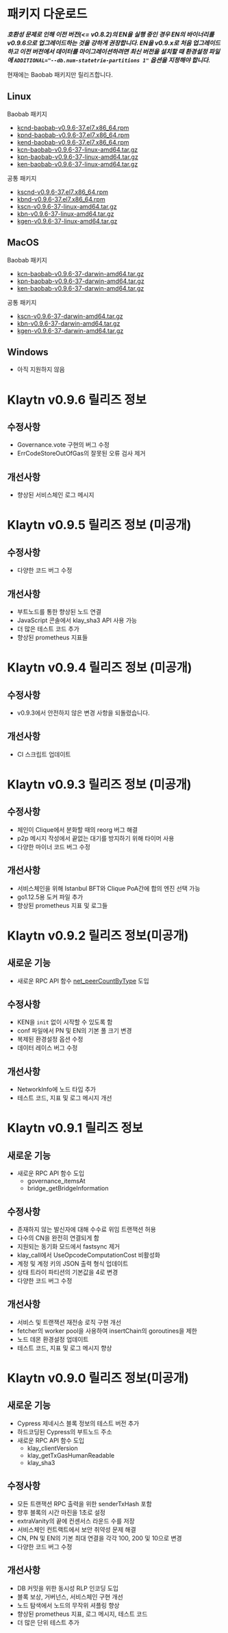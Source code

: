 # 패키지 다운로드 <a id="package-downloads"></a>

**_호환성 문제로 인해 이전 버전(<= v0.8.2)의 EN을 실행 중인 경우 EN의 바이너리를 v0.9.6으로 업그레이드하는 것을 강하게 권장합니다. EN을 v0.9.x로 처음 업그레이드하고 이전 버전에서 데이터를 마이그레이션하려면 최신 버전을 설치할 때 환경설정 파일에 `ADDITIONAL="--db.num-statetrie-partitions 1"` 옵션을 지정해야 합니다._**

현재에는 Baobab 패키지만 릴리즈합니다.

## Linux <a id="linux"></a>

Baobab 패키지
- [kcnd-baobab-v0.9.6-37.el7.x86_64.rpm](http://packages.klaytn.net/klaytn/v0.9.6/kcnd-baobab-v0.9.6-37.el7.x86_64.rpm)
- [kpnd-baobab-v0.9.6-37.el7.x86_64.rpm](http://packages.klaytn.net/klaytn/v0.9.6/kpnd-baobab-v0.9.6-37.el7.x86_64.rpm)
- [kend-baobab-v0.9.6-37.el7.x86_64.rpm](http://packages.klaytn.net/klaytn/v0.9.6/kend-baobab-v0.9.6-37.el7.x86_64.rpm)
- [kcn-baobab-v0.9.6-37-linux-amd64.tar.gz](http://packages.klaytn.net/klaytn/v0.9.6/kcn-baobab-v0.9.6-37-linux-amd64.tar.gz)
- [kpn-baobab-v0.9.6-37-linux-amd64.tar.gz](http://packages.klaytn.net/klaytn/v0.9.6/kpn-baobab-v0.9.6-37-linux-amd64.tar.gz)
- [ken-baobab-v0.9.6-37-linux-amd64.tar.gz](http://packages.klaytn.net/klaytn/v0.9.6/ken-baobab-v0.9.6-37-linux-amd64.tar.gz)

공통 패키지
- [kscnd-v0.9.6-37.el7.x86_64.rpm](http://packages.klaytn.net/klaytn/v0.9.6/kscnd-v0.9.6-37.el7.x86_64.rpm)
- [kbnd-v0.9.6-37.el7.x86_64.rpm](http://packages.klaytn.net/klaytn/v0.9.6/kbnd-v0.9.6-37.el7.x86_64.rpm)
- [kscn-v0.9.6-37-linux-amd64.tar.gz](http://packages.klaytn.net/klaytn/v0.9.6/kscn-v0.9.6-37-linux-amd64.tar.gz)
- [kbn-v0.9.6-37-linux-amd64.tar.gz](http://packages.klaytn.net/klaytn/v0.9.6/kbn-v0.9.6-37-linux-amd64.tar.gz)
- [kgen-v0.9.6-37-linux-amd64.tar.gz](http://packages.klaytn.net/klaytn/v0.9.6/kgen-v0.9.6-37-linux-amd64.tar.gz)


## MacOS <a id="macos"></a>

Baobab 패키지
- [kcn-baobab-v0.9.6-37-darwin-amd64.tar.gz](http://packages.klaytn.net/klaytn/v0.9.6/kcn-baobab-v0.9.6-37-darwin-amd64.tar.gz)
- [kpn-baobab-v0.9.6-37-darwin-amd64.tar.gz](http://packages.klaytn.net/klaytn/v0.9.6/kpn-baobab-v0.9.6-37-darwin-amd64.tar.gz)
- [ken-baobab-v0.9.6-37-darwin-amd64.tar.gz](http://packages.klaytn.net/klaytn/v0.9.6/ken-baobab-v0.9.6-37-darwin-amd64.tar.gz)

공통 패키지
- [kscn-v0.9.6-37-darwin-amd64.tar.gz](http://packages.klaytn.net/klaytn/v0.9.6/kscn-v0.9.6-37-darwin-amd64.tar.gz)
- [kbn-v0.9.6-37-darwin-amd64.tar.gz](http://packages.klaytn.net/klaytn/v0.9.6/kbn-v0.9.6-37-darwin-amd64.tar.gz)
- [kgen-v0.9.6-37-darwin-amd64.tar.gz](http://packages.klaytn.net/klaytn/v0.9.6/kgen-v0.9.6-37-darwin-amd64.tar.gz)


## Windows <a id="windows"></a>

- 아직 지원하지 않음


# Klaytn v0.9.6 릴리즈 정보 <a id="release-notes-for-klaytn-v0-9-6"></a>
## 수정사항 <a id="fixes"></a>
* Governance.vote 구현의 버그 수정
* ErrCodeStoreOutOfGas의 잘못된 오류 검사 제거

## 개선사항 <a id="improvements"></a>
* 향상된 서비스체인 로그 메시지


# Klaytn v0.9.5 릴리즈 정보 (미공개) <a id="release-notes-for-klaytn-v0-9-5-unpublished"></a>
## 수정사항 <a id="fixes"></a>
* 다양한 코드 버그 수정

## 개선사항 <a id="improvements"></a>
* 부트노드를 통한 향상된 노드 연결
* JavaScript 콘솔에서 klay_sha3 API 사용 가능
* 더 많은 테스트 코드 추가
* 향상된 prometheus 지표들


# Klaytn v0.9.4 릴리즈 정보 (미공개) <a id="release-notes-for-klaytn-v0-9-4-unpublished"></a>
## 수정사항 <a id="fixes"></a>
* v0.9.3에서 안전하지 않은 변경 사항을 되돌렸습니다.

## 개선사항 <a id="improvements"></a>
* CI 스크립트 업데이트


# Klaytn v0.9.3 릴리즈 정보 (미공개) <a id="release-notes-for-klaytn-v0-9-3-unpublished"></a>
## 수정사항 <a id="fixes"></a>
* 체인이 Clique에서 분화할 때의 reorg 버그 해결
* p2p 메시지 작성에서 끝없는 대기를 방지하기 위해 타이머 사용
* 다양한 마이너 코드 버그 수정

## 개선사항 <a id="improvements"></a>
* 서비스체인을 위해 Istanbul BFT와 Clique PoA간에 합의 엔진 선택 가능
* go1.12.5용 도커 파일 추가
* 향상된 prometheus 지표 및 로그들


# Klaytn v0.9.2 릴리즈 정보(미공개) <a id="release-notes-for-klaytn-v0-9-2-unpublished"></a>
## 새로운 기능 <a id="new-features"></a>
* 새로운 RPC API 함수 [net_peerCountByType](../../bapp/json-rpc/api-references/network.md#net_peercountbytype) 도입

## 수정사항 <a id="fixes"></a>
* KEN을 `init` 없이 시작할 수 있도록 함
* conf 파일에서 PN 및 EN의 기본 풀 크기 변경
* 복제된 환경설정 옵션 수정
* 데이터 레이스 버그 수정

## 개선사항 <a id="improvements"></a>
* NetworkInfo에 노드 타입 추가
* 테스트 코드, 지표 및 로그 메시지 개선


# Klaytn v0.9.1 릴리즈 정보 <a id="release-notes-for-klaytn-v0-9-1"></a>

## 새로운 기능 <a id="new-features"></a>
* 새로운 RPC API 함수 도입
   * governance_itemsAt
   * bridge_getBridgeInformation

## 수정사항 <a id="fixes"></a>
* 존재하지 않는 발신자에 대해 수수료 위임 트랜잭션 허용
* 다수의 CN을 완전히 연결되게 함
* 지원되는 동기화 모드에서 fastsync 제거
* klay_call에서 UseOpcodeComputationCost 비활성화
* 계정 및 계정 키의 JSON 출력 형식 업데이트
* 상태 트라이 파티션의 기본값을 4로 변경
* 다양한 코드 버그 수정

## 개선사항 <a id="improvements"></a>
* 서비스 및 트랜잭션 재전송 로직 구현 개선
* fetcher의 worker pool을 사용하여 insertChain의 goroutines을 제한
* 노드 데몬 환경설정 업데이트
* 테스트 코드, 지표 및 로그 메시지 향상

# Klaytn v0.9.0 릴리즈 정보(미공개) <a id="release-notes-for-klaytn-v0-9-0-unpublished"></a>

## 새로운 기능 <a id="new-features"></a>
* Cypress 제네시스 블록 정보의 테스트 버전 추가
* 하드코딩된 Cypress의 부트노드 주소
* 새로운 RPC API 함수 도입
   * klay_clientVersion
   * klay_getTxGasHumanReadable
   * klay_sha3

## 수정사항 <a id="fixes"></a>
* 모든 트랜잭션 RPC 출력을 위한 senderTxHash 포함
* 향후 블록의 시간 마진을 1초로 설정
* extraVanity의 끝에 컨센서스 라운드 수를 저장
* 서비스체인 컨트랙트에서 보안 취약성 문제 해결
* CN, PN 및 EN의 기본 최대 연결을 각각 100, 200 및 10으로 변경
* 다양한 코드 버그 수정

## 개선사항 <a id="improvements"></a>
* DB 커밋을 위한 동시성 RLP 인코딩 도입
* 블록 보상, 거버넌스, 서비스체인 구현 개선
* 노드 탐색에서 노드의 무작위 셔플링 향상
* 향상된 prometheus 지표, 로그 메시지, 테스트 코드
* 더 많은 단위 테스트 추가

